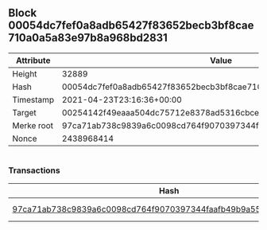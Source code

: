 ## Block 00054dc7fef0a8adb65427f83652becb3bf8cae710a0a5a83e97b8a968bd2831

Attribute | Value
--- | ---
Height | 32889
Hash | 00054dc7fef0a8adb65427f83652becb3bf8cae710a0a5a83e97b8a968bd2831
Timestamp | 2021-04-23T23:16:36+00:00
Target | 00254142f49eaaa504dc75712e8378ad5316cbcead634704b3734b6271167cc4
Merke root | 97ca71ab738c9839a6c0098cd764f9070397344faafb49b9a5568b8a37a18d41
Nonce | 2438968414

```

```

### Transactions

Hash | Amount
--- | ---
[97ca71ab738c9839a6c0098cd764f9070397344faafb49b9a5568b8a37a18d41](97ca71ab738c9839a6c0098cd764f9070397344faafb49b9a5568b8a37a18d41.md) | 10.00000000 SKEPTI 

